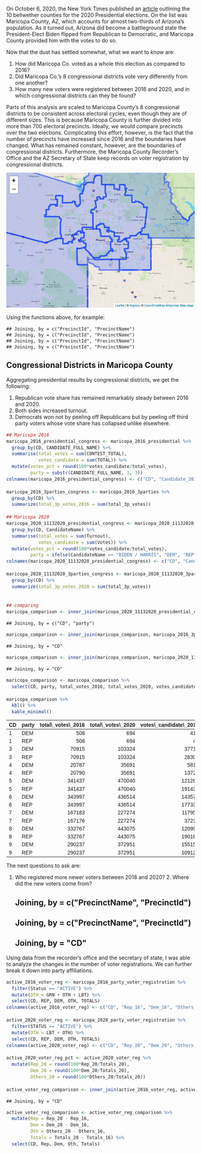 On October 6, 2020, the New York Times published an
[article](https://www.nytimes.com/2020/10/06/opinion/biden-trump-bellwether-counties-.html?searchResultPosition=1)
outlining the 10 bellwether counties for the 2020 Presidential
elections. On the list was Maricopa County, AZ, which accounts for
almost two-thirds of Arizona’s population. As it turned out, Arizona did
become a battleground state the President-Elect Biden flipped from
Republican to Democratic, and Maricopa County provided him with the
votes to do so.

Now that the dust has settled somewhat, what we want to know are:  
1. How did Maricopa Co. voted as a whole this election as compared to
2016?  
2. Did Maricopa Co.’s 8 congressional districts vote very differently
from one another?  
3. How many new voters were registered between 2016 and 2020, and in
which congressional districts can they be found?

Parts of this analysis are scaled to Maricopa County’s 8 congressional
districts to be consistent across electoral cycles, even though they are
of different sizes. This is because Maricopa County is further divided
into more than 700 electoral precincts. Ideally, we would compare
precincts over the two elections. Complicating this effort, however, is
the fact that the number of precincts have increased since 2016 and the
boundaries have changed. What has remained constant, however, are the
boundaries of congressional districts. Furthermore, the Maricopa County
Recorder’s Office and the AZ Secretary of State keep records on voter
registration by congressional districts.

![](Maricopa_2016_2020_files/figure-markdown_github/map-1.png)

Using the functions above, for example:

    ## Joining, by = c("PrecinctId", "PrecinctName")
    ## Joining, by = c("PrecinctId", "PrecinctName")
    ## Joining, by = c("PrecinctId", "PrecinctName")
    ## Joining, by = c("PrecinctId", "PrecinctName")

Congressional Districts in Maricopa County
------------------------------------------

Aggregating presidential results by congressional districts, we get the
following:

1.  Republican vote share has remained remarkably steady between 2016
    and 2020.  
2.  Both sides increased turnout.  
3.  Democrats won not by peeling off Republicans but by peeling off
    third party voters whose vote share has collapsed unlike elsewhere.

``` r
## Maricopa 2016
maricopa_2016_presidential_congress <- maricopa_2016_presidential %>%
  group_by(CD, CANDIDATE_FULL_NAME) %>%
  summarise(total_votes = sum(CONTEST_TOTAL),
            votes_candidate = sum(TOTAL)) %>%
  mutate(votes_pct = round(100*votes_candidate/total_votes),
         party = substr(CANDIDATE_FULL_NAME, 1, 3))
colnames(maricopa_2016_presidential_congress) <- c("CD", "Candidate_2016", "total_votes_2016", "votes_candidate_2016", "votes_pct_2016", "party")

maricopa_2016_3parties_congress <- maricopa_2016_3parties %>%
  group_by(CD) %>%
  summarize(total_3p_votes_2016 = sum(total_3p_votes))

## Maricopa 2020
maricopa_2020_11132020_presidential_congress <- maricopa_2020_11132020_narrow %>%
  group_by(CD, CandidateName) %>%
  summarise(total_votes = sum(Turnout),
            votes_candidate = sum(Votes)) %>%
  mutate(votes_pct = round(100*votes_candidate/total_votes),
         party = ifelse(CandidateName == "BIDEN / HARRIS", "DEM", "REP"))
colnames(maricopa_2020_11132020_presidential_congress) <- c("CD", "Candidate_2020", "total_votes_2020", "votes_candidate_2020", "votes_pct_2020", "party")

maricopa_2020_11132020_3parties_congress <- maricopa_2020_11132020_3parties %>%
  group_by(CD) %>%
  summarize(total_3p_votes_2020 = sum(total_3p_votes))


## comparing
maricopa_comparison <- inner_join(maricopa_2020_11132020_presidential_congress, maricopa_2016_presidential_congress)
```

    ## Joining, by = c("CD", "party")

``` r
maricopa_comparison <- inner_join(maricopa_comparison, maricopa_2016_3parties_congress)
```

    ## Joining, by = "CD"

``` r
maricopa_comparison <- inner_join(maricopa_comparison, maricopa_2020_11132020_3parties_congress)
```

    ## Joining, by = "CD"

``` r
maricopa_comparison <- maricopa_comparison %>%
  select(CD, party, total_votes_2016, total_votes_2020, votes_candidate_2016, votes_candidate_2020, votes_pct_2016, votes_pct_2020, total_3p_votes_2016, total_3p_votes_2020)

maricopa_comparison %>%
  kbl() %>%
  kable_minimal()
```

<table class=" lightable-minimal" style='font-family: "Trebuchet MS", verdana, sans-serif; margin-left: auto; margin-right: auto;'>
<thead>
<tr>
<th style="text-align:left;">
CD
</th>
<th style="text-align:left;">
party
</th>
<th style="text-align:right;">
total\_votes\_2016
</th>
<th style="text-align:right;">
total\_votes\_2020
</th>
<th style="text-align:right;">
votes\_candidate\_2016
</th>
<th style="text-align:right;">
votes\_candidate\_2020
</th>
<th style="text-align:right;">
votes\_pct\_2016
</th>
<th style="text-align:right;">
votes\_pct\_2020
</th>
<th style="text-align:right;">
total\_3p\_votes\_2016
</th>
<th style="text-align:right;">
total\_3p\_votes\_2020
</th>
</tr>
</thead>
<tbody>
<tr>
<td style="text-align:left;">
1
</td>
<td style="text-align:left;">
DEM
</td>
<td style="text-align:right;">
508
</td>
<td style="text-align:right;">
694
</td>
<td style="text-align:right;">
416
</td>
<td style="text-align:right;">
601
</td>
<td style="text-align:right;">
82
</td>
<td style="text-align:right;">
87
</td>
<td style="text-align:right;">
45
</td>
<td style="text-align:right;">
15
</td>
</tr>
<tr>
<td style="text-align:left;">
1
</td>
<td style="text-align:left;">
REP
</td>
<td style="text-align:right;">
508
</td>
<td style="text-align:right;">
694
</td>
<td style="text-align:right;">
47
</td>
<td style="text-align:right;">
72
</td>
<td style="text-align:right;">
9
</td>
<td style="text-align:right;">
10
</td>
<td style="text-align:right;">
45
</td>
<td style="text-align:right;">
15
</td>
</tr>
<tr>
<td style="text-align:left;">
3
</td>
<td style="text-align:left;">
DEM
</td>
<td style="text-align:right;">
70915
</td>
<td style="text-align:right;">
103324
</td>
<td style="text-align:right;">
37715
</td>
<td style="text-align:right;">
57830
</td>
<td style="text-align:right;">
53
</td>
<td style="text-align:right;">
56
</td>
<td style="text-align:right;">
4892
</td>
<td style="text-align:right;">
2328
</td>
</tr>
<tr>
<td style="text-align:left;">
3
</td>
<td style="text-align:left;">
REP
</td>
<td style="text-align:right;">
70915
</td>
<td style="text-align:right;">
103324
</td>
<td style="text-align:right;">
28308
</td>
<td style="text-align:right;">
42765
</td>
<td style="text-align:right;">
40
</td>
<td style="text-align:right;">
41
</td>
<td style="text-align:right;">
4892
</td>
<td style="text-align:right;">
2328
</td>
</tr>
<tr>
<td style="text-align:left;">
4
</td>
<td style="text-align:left;">
DEM
</td>
<td style="text-align:right;">
20787
</td>
<td style="text-align:right;">
35691
</td>
<td style="text-align:right;">
5817
</td>
<td style="text-align:right;">
11696
</td>
<td style="text-align:right;">
28
</td>
<td style="text-align:right;">
33
</td>
<td style="text-align:right;">
1249
</td>
<td style="text-align:right;">
624
</td>
</tr>
<tr>
<td style="text-align:left;">
4
</td>
<td style="text-align:left;">
REP
</td>
<td style="text-align:right;">
20790
</td>
<td style="text-align:right;">
35691
</td>
<td style="text-align:right;">
13724
</td>
<td style="text-align:right;">
23279
</td>
<td style="text-align:right;">
66
</td>
<td style="text-align:right;">
65
</td>
<td style="text-align:right;">
1249
</td>
<td style="text-align:right;">
624
</td>
</tr>
<tr>
<td style="text-align:left;">
5
</td>
<td style="text-align:left;">
DEM
</td>
<td style="text-align:right;">
341437
</td>
<td style="text-align:right;">
470040
</td>
<td style="text-align:right;">
121280
</td>
<td style="text-align:right;">
195270
</td>
<td style="text-align:right;">
36
</td>
<td style="text-align:right;">
42
</td>
<td style="text-align:right;">
28725
</td>
<td style="text-align:right;">
11060
</td>
</tr>
<tr>
<td style="text-align:left;">
5
</td>
<td style="text-align:left;">
REP
</td>
<td style="text-align:right;">
341437
</td>
<td style="text-align:right;">
470040
</td>
<td style="text-align:right;">
191432
</td>
<td style="text-align:right;">
262810
</td>
<td style="text-align:right;">
56
</td>
<td style="text-align:right;">
56
</td>
<td style="text-align:right;">
28725
</td>
<td style="text-align:right;">
11060
</td>
</tr>
<tr>
<td style="text-align:left;">
6
</td>
<td style="text-align:left;">
DEM
</td>
<td style="text-align:right;">
343997
</td>
<td style="text-align:right;">
436514
</td>
<td style="text-align:right;">
143571
</td>
<td style="text-align:right;">
204365
</td>
<td style="text-align:right;">
42
</td>
<td style="text-align:right;">
47
</td>
<td style="text-align:right;">
23094
</td>
<td style="text-align:right;">
8949
</td>
</tr>
<tr>
<td style="text-align:left;">
6
</td>
<td style="text-align:left;">
REP
</td>
<td style="text-align:right;">
343997
</td>
<td style="text-align:right;">
436514
</td>
<td style="text-align:right;">
177332
</td>
<td style="text-align:right;">
222166
</td>
<td style="text-align:right;">
52
</td>
<td style="text-align:right;">
51
</td>
<td style="text-align:right;">
23094
</td>
<td style="text-align:right;">
8949
</td>
</tr>
<tr>
<td style="text-align:left;">
7
</td>
<td style="text-align:left;">
DEM
</td>
<td style="text-align:right;">
167183
</td>
<td style="text-align:right;">
227274
</td>
<td style="text-align:right;">
117958
</td>
<td style="text-align:right;">
165129
</td>
<td style="text-align:right;">
71
</td>
<td style="text-align:right;">
73
</td>
<td style="text-align:right;">
11993
</td>
<td style="text-align:right;">
5493
</td>
</tr>
<tr>
<td style="text-align:left;">
7
</td>
<td style="text-align:left;">
REP
</td>
<td style="text-align:right;">
167176
</td>
<td style="text-align:right;">
227274
</td>
<td style="text-align:right;">
37232
</td>
<td style="text-align:right;">
55436
</td>
<td style="text-align:right;">
22
</td>
<td style="text-align:right;">
24
</td>
<td style="text-align:right;">
11993
</td>
<td style="text-align:right;">
5493
</td>
</tr>
<tr>
<td style="text-align:left;">
8
</td>
<td style="text-align:left;">
DEM
</td>
<td style="text-align:right;">
332767
</td>
<td style="text-align:right;">
443075
</td>
<td style="text-align:right;">
120992
</td>
<td style="text-align:right;">
181691
</td>
<td style="text-align:right;">
36
</td>
<td style="text-align:right;">
41
</td>
<td style="text-align:right;">
21612
</td>
<td style="text-align:right;">
8598
</td>
</tr>
<tr>
<td style="text-align:left;">
8
</td>
<td style="text-align:left;">
REP
</td>
<td style="text-align:right;">
332767
</td>
<td style="text-align:right;">
443075
</td>
<td style="text-align:right;">
190163
</td>
<td style="text-align:right;">
251443
</td>
<td style="text-align:right;">
57
</td>
<td style="text-align:right;">
57
</td>
<td style="text-align:right;">
21612
</td>
<td style="text-align:right;">
8598
</td>
</tr>
<tr>
<td style="text-align:left;">
9
</td>
<td style="text-align:left;">
DEM
</td>
<td style="text-align:right;">
290237
</td>
<td style="text-align:right;">
372951
</td>
<td style="text-align:right;">
155158
</td>
<td style="text-align:right;">
224192
</td>
<td style="text-align:right;">
53
</td>
<td style="text-align:right;">
60
</td>
<td style="text-align:right;">
25956
</td>
<td style="text-align:right;">
10522
</td>
</tr>
<tr>
<td style="text-align:left;">
9
</td>
<td style="text-align:left;">
REP
</td>
<td style="text-align:right;">
290237
</td>
<td style="text-align:right;">
372951
</td>
<td style="text-align:right;">
109123
</td>
<td style="text-align:right;">
137694
</td>
<td style="text-align:right;">
38
</td>
<td style="text-align:right;">
37
</td>
<td style="text-align:right;">
25956
</td>
<td style="text-align:right;">
10522
</td>
</tr>
</tbody>
</table>

The next questions to ask are:  
1. Who registered more newer voters between 2018 and 2020? 2. Where did
the new voters come from?

    ## Joining, by = c("PrecinctName", "PrecinctId")
    ## Joining, by = c("PrecinctName", "PrecinctId")

    ## Joining, by = "CD"

Using data from the recorder’s office and the secretary of state, I was
able to analyze the changes in the number of voter registrations. We can
further break it down into party affiliations.

``` r
active_2016_voter_reg <- maricopa_2016_party_voter_registration %>%
  filter(Status == "ACTIVE") %>%
  mutate(OTH = GRN + OTH + LBT) %>%
  select(CD, REP, DEM, OTH, TOTALS)
colnames(active_2016_voter_reg) <- c("CD", "Rep_16", "Dem_16", "Others_16", "Totals_16")

active_2020_voter_reg <- maricopa_2020_party_voter_registration %>%
  filter(STATUS == "ACTIVE") %>%
  mutate(OTH = LBT + OTH) %>%
  select(CD, REP, DEM, OTH, TOTALS)
colnames(active_2020_voter_reg) <- c("CD", "Rep_20", "Dem_20", "Others_20", "Totals_20")

active_2020_voter_reg_pct <- active_2020_voter_reg %>%
  mutate(Rep_20 = round(100*Rep_20/Totals_20),
         Dem_20 = round(100*Dem_20/Totals_20),
         Others_20 = round(100*Others_20/Totals_20))

active_voter_reg_comparison <- inner_join(active_2016_voter_reg, active_2020_voter_reg)
```

    ## Joining, by = "CD"

``` r
active_voter_reg_comparison <- active_voter_reg_comparison %>%
  mutate(Rep = Rep_20 - Rep_16,
         Dem = Dem_20 - Dem_16,
         Oth = Others_20 - Others_16,
         Totals = Totals_20 - Totals_16) %>%
  select(CD, Rep, Dem, Oth, Totals)
```
